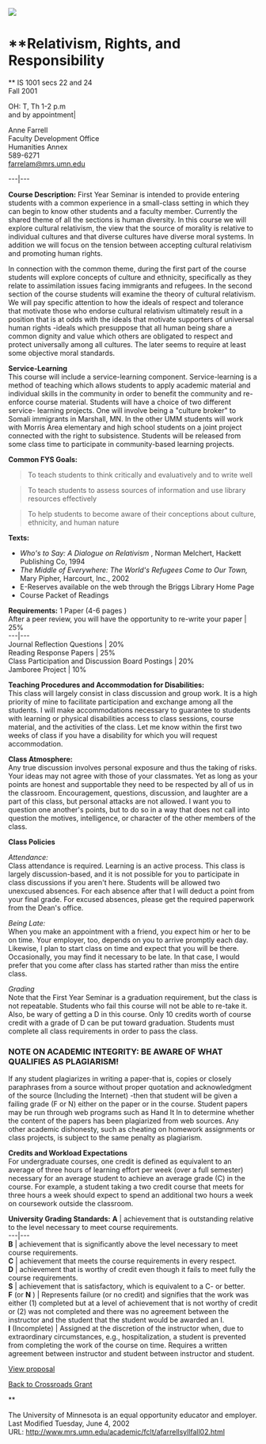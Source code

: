 ![](faculty_ban.gif)

# **Relativism, Rights, and Responsibility

** IS 1001 secs 22 and 24  
Fall 2001  
  
OH: T, Th 1-2 p.m  
and by appointment|

Anne Farrell  
Faculty Development Office  
Humanities Annex  
589-6271  
farrelam@mrs.umn.edu  
  
---|---  
  
**Course Description:** First Year Seminar is intended to provide entering
students with a common experience in a small-class setting in which they can
begin to know other students and a faculty member. Currently the shared theme
of all the sections is human diversity. In this course we will explore
cultural relativism, the view that the source of morality is relative to
individual cultures and that diverse cultures have diverse moral systems. In
addition we will focus on the tension between accepting cultural relativism
and promoting human rights.

In connection with the common theme, during the first part of the course
students will explore concepts of culture and ethnicity, specifically as they
relate to assimilation issues facing immigrants and refugees. In the second
section of the course students will examine the theory of cultural relativism.
We will pay specific attention to how the ideals of respect and tolerance that
motivate those who endorse cultural relativism ultimately result in a position
that is at odds with the ideals that motivate supporters of universal human
rights -ideals which presuppose that all human being share a common dignity
and value which others are obligated to respect and protect universally among
all cultures. The later seems to require at least some objective moral
standards.

**Service-Learning**  
This course will include a service-learning component. Service-learning is a
method of teaching which allows students to apply academic material and
individual skills in the community in order to benefit the community and re-
enforce course material. Students will have a choice of two different service-
learning projects. One will involve being a "culture broker" to Somali
immigrants in Marshall, MN. In the other UMM students will work with Morris
Area elementary and high school students on a joint project connected with the
right to subsistence. Students will be released from some class time to
participate in community-based learning projects.

**Common FYS Goals:**

> To teach students to think critically and evaluatively and to write well

> To teach students to assess sources of information and use library resources
effectively

> To help students to become aware of their conceptions about culture,
ethnicity, and human nature

**Texts:**

  * _Who's to Say: A Dialogue on Relativism_ , Norman Melchert, Hackett Publishing Co, 1994 
  * _The Middle of Everywhere: The World's Refugees Come to Our Town,_ Mary Pipher, Harcourt, Inc., 2002 
  * E-Reserves available on the web through the Briggs Library Home Page 
  * Course Packet of Readings 

**Requirements:** 1 Paper (4-6 pages )  
After a peer review, you will have the opportunity to re-write your paper |
25%  
---|---  
Journal Reflection Questions | 20%  
Reading Response Papers | 25%  
Class Participation and Discussion Board Postings | 20%  
Jamboree Project | 10%  
  
**Teaching Procedures and Accommodation for Disabilities:**  
This class will largely consist in class discussion and group work. It is a
high priority of mine to facilitate participation and exchange among all the
students. I will make accommodations necessary to guarantee to students with
learning or physical disabilities access to class sessions, course material,
and the activities of the class. Let me know within the first two weeks of
class if you have a disability for which you will request accommodation.

**Class Atmosphere:**  
Any true discussion involves personal exposure and thus the taking of risks.
Your ideas may not agree with those of your classmates. Yet as long as your
points are honest and supportable they need to be respected by all of us in
the classroom. Encouragement, questions, discussion, and laughter are a part
of this class, but personal attacks are not allowed. I want you to question
one another's points, but to do so in a way that does not call into question
the motives, intelligence, or character of the other members of the class.

**Class Policies**

_Attendance:_  
Class attendance is required. Learning is an active process. This class is
largely discussion-based, and it is not possible for you to participate in
class discussions if you aren't here. Students will be allowed two unexcused
absences. For each absence after that I will deduct a point from your final
grade. For excused absences, please get the required paperwork from the Dean's
office.

_Being Late:_  
When you make an appointment with a friend, you expect him or her to be on
time. Your employer, too, depends on you to arrive promptly each day.
Likewise, I plan to start class on time and expect that you will be there.
Occasionally, you may find it necessary to be late. In that case, I would
prefer that you come after class has started rather than miss the entire
class.

_Grading_  
Note that the First Year Seminar is a graduation requirement, but the class is
not repeatable. Students who fail this course will not be able to re-take it.
Also, be wary of getting a D in this course. Only 10 credits worth of course
credit with a grade of D can be put toward graduation. Students must complete
all class requirements in order to pass the class.

### NOTE ON ACADEMIC INTEGRITY: BE AWARE OF WHAT QUALIFIES AS PLAGIARISM!

If any student plagiarizes in writing a paper-that is, copies or closely
paraphrases from a source without proper quotation and acknowledgment of the
source (Including the Internet) -then that student will be given a failing
grade (F or N) either on the paper or in the course. Student papers may be run
through web programs such as Hand It In to determine whether the content of
the papers has been plagiarized from web sources. Any other academic
dishonesty, such as cheating on homework assignments or class projects, is
subject to the same penalty as plagiarism.

**Credits and Workload Expectations**  
For undergraduate courses, one credit is defined as equivalent to an average
of three hours of learning effort per week (over a full semester) necessary
for an average student to achieve an average grade (C) in the course. For
example, a student taking a two credit course that meets for three hours a
week should expect to spend an additional two hours a week on coursework
outside the classroom.

**University Grading Standards:** **A** |  achievement that is outstanding
relative to the level necessary to meet course requirements.  
---|---  
**B** |  achievement that is significantly above the level necessary to meet
course requirements.  
**C** |  achievement that meets the course requirements in every respect.  
**D** |  achievement that is worthy of credit even though it fails to meet
fully the course requirements.  
**S** |  achievement that is satisfactory, which is equivalent to a C- or
better.  
**F** (or **N** ) | Represents failure (or no credit) and signifies that the
work was either (1) completed but at a level of achievement that is not worthy
of credit or (2) was not completed and there was no agreement between the
instructor and the student that the student would be awarded an I.  
**I** (Incomplete)      | Assigned at the discretion of the instructor when,
due to extraordinary circumstances, e.g., hospitalization, a student is
prevented from completing the work of the course on time.  Requires a written
agreement between instructor and student between instructor and student.  
  
  
  
[View proposal](afarrellpropfall02.html)  
  
[Back to Crossroads Grant](grant.html)  
  
**

The University of Minnesota is an equal opportunity educator and employer.  
Last Modified Tuesday, June 4, 2002  
URL: http://www.mrs.umn.edu/academic/fclt/afarrellsyllfall02.html  


  

